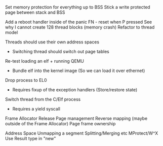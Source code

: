 Set memory protection for everything up to BSS
Stick a write protected page between stack and BSS

Add a reboot handler inside of the panic FN - reset when P pressed
See why I cannot create 128 thread blocks (memory crash)
Refactor to thread model

Threads should use their own address spaces
- Switching thread should switch out page tables

Re-test loading an elf + running QEMU
- Bundle elf into the kernel image (So we can load it over ethernet)

Drop process to EL0
- Requires fixup of the exception handlers (Store/restore state)

Switch thread from the C/Elf process
- Requires a yield syscall




Frame Allocator 
    Release
    Page management
    Reverse mapping (maybe outside of the Frame Allocator)
    Page frame ownership

Address Space
    Unmapping a segment
    Splitting/Merging etc
    MProtect/W^X
    Use Result type in "new"




